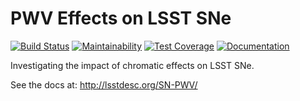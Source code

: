 # PWV Effects on LSST SNe

[![Build Status](https://github.com/LSSTDESC/SN-PWV/workflows/Unit%20Tests/badge.svg?branch=master)](https://github.com/LSSTDESC/SN-PWV/actions)
[![Maintainability](https://api.codeclimate.com/v1/badges/c77e237f49aa8bb65807/maintainability)](https://codeclimate.com/github/LSSTDESC/SN-PWV/maintainability)
[![Test Coverage](https://api.codeclimate.com/v1/badges/c77e237f49aa8bb65807/test_coverage)](https://codeclimate.com/github/LSSTDESC/SN-PWV/test_coverage)
[![Documentation](https://github.com/LSSTDESC/SN-PWV/workflows/Documentation/badge.svg?branch=master)](https://github.com/LSSTDESC/SN-PWV/actions?query=workflow%3ADocumentation)

Investigating the impact of chromatic effects on LSST SNe.

See the docs at: http://lsstdesc.org/SN-PWV/

